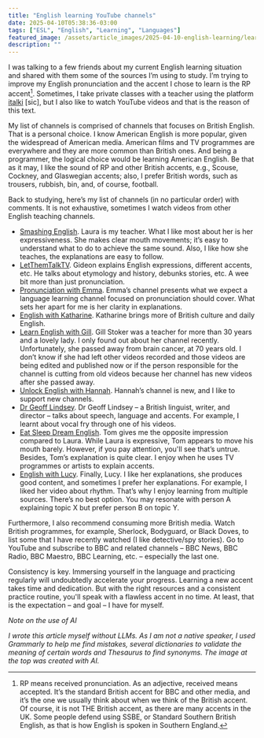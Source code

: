 ```yaml
---
title: "English learning YouTube channels"
date: 2025-04-10T05:38:36-03:00
tags: ["ESL", "English", "Learning", "Languages"]
featured_image: /assets/article_images/2025-04-10-english-learning/learning-british-english.png
description: ""
---
```


I was talking to a few friends about my current English learning situation and shared with them some of the sources I’m using to study. I’m trying to improve my English pronunciation and the accent I chose to learn is the RP accent[^1]. Sometimes, I take private classes with a teacher using the platform [italki](https://www.italki.com) [sic], but I also like to watch YouTube videos and that is the reason of this text.

My list of channels is comprised of channels that focuses on British English. That is a personal choice. I know American English is more popular, given the widespread of American media. American films and TV programmes are everywhere and they are more common than British ones. And being a programmer, the logical choice would be learning American English. Be that as it may, I like the sound of RP and other British accents, e.g., Scouse, Cockney, and Glaswegian accents; also, I prefer British words, such as trousers, rubbish, bin, and, of course, football.

Back to studying, here’s my list of channels (in no particular order) with comments. It is not exhaustive, sometimes I watch videos from other English teaching channels.

* [Smashing English](https://www.youtube.com/@smashingenglish). Laura is my teacher. What I like most about her is her expressiveness. She makes clear mouth movements; it’s easy to understand what to do to achieve the same sound. Also, I like how she teaches, the explanations are easy to follow.
* [LetThemTalkTV](https://www.youtube.com/@LetThemTalkTV). Gideon explains English expressions, different accents, etc. He talks about etymology and history, debunks stories, etc. A wee bit more than just pronunciation.
* [Pronunciation with Emma](https://www.youtube.com/@Pronunciationwithemma). Emma’s channel presents what we expect a language learning channel focused on pronunciation should cover. What sets her apart for me is her clarity in explanations.
* [English with Katharine](https://www.youtube.com/@englishwithkatharine). Katharine brings more of British culture and daily English.
* [Learn English with Gill](https://www.youtube.com/@engvidGill). Gill Stoker was a teacher for more than 30 years and a lovely lady. I only found out about her channel recently. Unfortunately, she passed away from brain cancer, at 70 years old. I don’t know if she had left other videos recorded and those videos are being edited and published now or if the person responsible for the channel is cutting from old videos because her channel has new videos after she passed away.
* [Unlock English with Hannah](https://www.youtube.com/@UnlockEnglishwithHannah). Hannah’s channel is new, and I like to support new channels.
* [Dr Geoff Lindsey](https://www.youtube.com/@DrGeoffLindsey). Dr Geoff Lindsey – a British linguist, writer, and director – talks about speech, language and accents. For example, I learnt about vocal fry through one of his videos.
* [Eat Sleep Dream English](https://www.youtube.com/@EatSleepDreamEnglish). Tom gives me the opposite impression compared to Laura. While Laura is expressive, Tom appears to move his mouth barely. However, if you pay attention, you'll see that’s untrue. Besides, Tom’s explanation is quite clear. I enjoy when he uses TV programmes or artists to explain accents.
* [English with Lucy](https://www.youtube.com/@EnglishwithLucy). Finally, Lucy. I like her explanations, she produces good content, and sometimes I prefer her explanations. For example, I liked her video about rhythm. That’s why I enjoy learning from multiple sources. There’s no best option. You may resonate with person A explaining topic X but prefer person B on topic Y.

Furthermore, I also recommend consuming more British media. Watch British programmes, for example, Sherlock, Bodyguard, or Black Doves, to list some that I have recently watched (I like detective/spy stories). Go to YouTube and subscribe to BBC and related channels – BBC News, BBC Radio, BBC Maestro, BBC Learning, etc. – especially the last one.

Consistency is key. Immersing yourself in the language and practicing regularly will undoubtedly accelerate your progress. Learning a new accent takes time and dedication. But with the right resources and a consistent practice routine,  you'll speak with a flawless accent in no time. At least, that is the expectation – and goal – I have for myself.

*Note on the use of AI*

*I wrote this article myself without LLMs. As I am not a native speaker, I used Grammarly to help me find mistakes, several dictionaries to validate the meaning of certain words and Thesaurus to find synonyms. The image at the top was created with AI.*


[^1]:
     RP means received pronunciation. As an adjective, received means accepted. It’s the standard British accent for BBC and other media, and it’s the one we usually think about when we think of the British accent. Of course, it is not THE British accent, as there are many accents in the UK. Some people defend using SSBE, or Standard Southern British English, as that is how English is spoken in Southern England.

